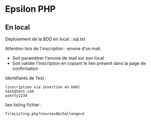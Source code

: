 # Epsilon PHP

## En local

Déploiement de la BDD en local : sql.txt

Attention lors de l'inscription : envoie d'un mail.

- Soit paramétrer l'envoie de mail sur son local
- Soit valider l'inscription en copiant le lien présent dans la page de confirmation

Identifiants de Test : 

    (inscription via insertion en bdd)
    test@test.com
    azerty1234

lien listing fichier :

    fileListing.php?course=0&challenge=2


